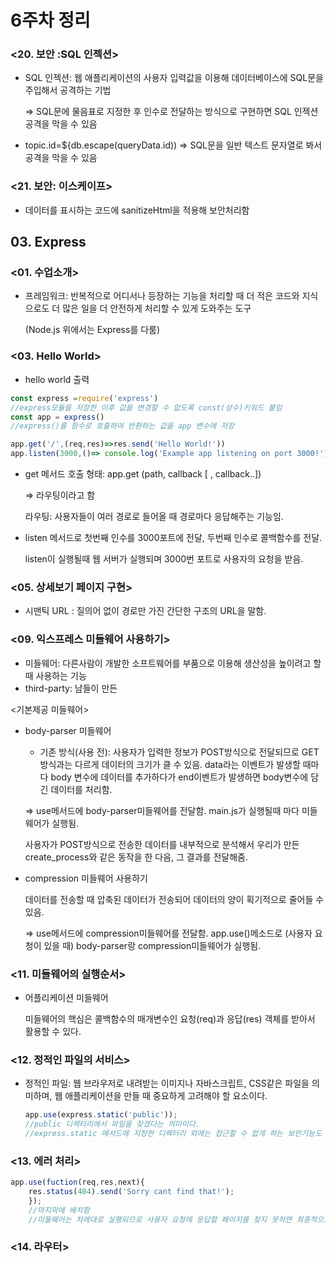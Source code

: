 # 6주차 정리

### <20. 보안 :SQL 인젝션>

- SQL 인젝션: 웹 애플리케이션의 사용자 입력값을 이용해 데이터베이스에 SQL문을 주입해서 공격하는 기법
    
    ⇒ SQL문에 물음표로 지정한 후 인수로 전달하는 방식으로 구현하면 SQL 인젝션 공격을 막을 수 있음
    
- topic.id=${db.escape(queryData.id)) ⇒ SQL문을 일반 텍스트 문자열로 봐서 공격을 막을 수 있음

### <21. 보안: 이스케이프>

- 데이터를 표시하는 코드에 sanitizeHtml을 적용해 보안처리함

## 03. Express

### <01. 수업소개>

- 프레임워크: 반복적으로 어디서나 등장하는 기능을 처리할 때 더 적은 코드와 지식으로도 더 많은 일을 더 안전하게 처리할 수 있게 도와주는 도구
    
    (Node.js 위에서는 Express를 다룸)
    

### <03. Hello World>

- hello world 출력

```jsx
const express =require('express') 
//express모듈을 저장한 이후 값을 변경할 수 없도록 const(상수)키워드 붙임
const app = express()
//express()를 함수로 호출하여 반환하는 값을 app 변수에 저장

app.get('/',(req,res)=>res.send('Hello World!'))
app.listen(3000,()=> console.log('Example app listening on port 3000!'))

```

- get 메서드 호출 형태: app.get (path, callback [ , callback..])
    
    ⇒ 라우팅이라고 함
    
    라우팅: 사용자들이 여러 경로로 들어올 때 경로마다 응답해주는 기능임.
    
- listen 메서드로 첫번째 인수를 3000포트에 전달, 두번째 인수로 콜백함수를 전달.
    
    listen이 실행될때 웹 서버가 실행되며 3000번 포트로 사용자의 요청을 받음.
    

### <05. 상세보기 페이지 구현>

- 시맨틱 URL : 질의어 없이 경로만 가진 간단한 구조의 URL을 말함.

### <09. 익스프레스 미들웨어 사용하기>

- 미들웨어: 다른사람이 개발한 소프트웨어를 부품으로 이용해 생산성을 높이려고 할 때 사용하는 기능
- third-party: 남들이 만든

<기본제공 미들웨어>

- body-parser 미들웨어
    - 기존 방식(사용 전): 사용자가 입력한 정보가 POST방식으로 전달되므로 GET방식과는 다르게 데이터의 크기가 클 수 있음. data라는 이벤트가 발생할 때마다 body 변수에 데이터를 추가하다가 end이벤트가 발생하면 body변수에 담긴 데이터를 처리함.
    
    ⇒ use메서드에 body-parser미들웨어를 전달함. main.js가 실행될때 마다 미들웨어가 실행됨.
    
    사용자가 POST방식으로 전송한 데이터를 내부적으로 분석해서 우리가 만든 create_process와 같은 동작을 한 다음, 그 결과를 전달해줌.
    
- compression 미들웨어 사용하기
    
    데이터를 전송할 때 압축된 데이터가 전송되어 데이터의 양이 획기적으로 줄어들 수 있음.
    
    ⇒ use메서드에 compression미들웨어를 전달함. app.use()메소드로 (사용자 요청이 있을 때) body-parser랑 compression미들웨어가 실행됨.
    

### <11. 미들웨어의 실행순서>

- 어플리케이션 미들웨어
    
    미들웨어의 핵심은 콜백함수의 매개변수인 요청(req)과 응답(res) 객체를 받아서 활용할 수 있다.
    

### <12. 정적인 파일의 서비스>

- 정적인 파일: 웹 브라우저로 내려받는 이미지나 자바스크립트, CSS같은 파일을 의미하며, 웹 애플리케이션을 만들 때 중요하게 고려해야 할 요소이다.
    
    ```jsx
    app.use(express.static('public'));
    //public 디렉터리에서 파일을 찾겠다는 의미이다.
    //express.static 메서드에 지정한 디렉터리 외에는 접근할 수 없게 하는 보안기능도 갖고있음.
    ```
    

### <13. 에러 처리>

```jsx
app.use(fuction(req,res,next){
	res.status(404).send('Sorry cant find that!');
	});
	//마지막에 배치함
	//미들웨어는 차례대로 실행되므로 사용자 요청에 응답할 페이지를 찾지 못하면 최종적으로 에러를 응답함.
```

### <14. 라우터>
